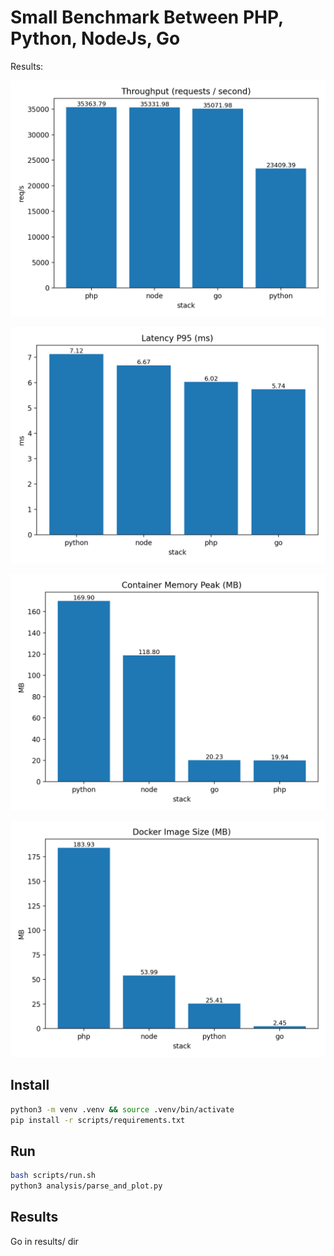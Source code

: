 # Small Benchmark Between PHP, Python, NodeJs, Go

Results:

![](imgs/throughput.png)

![](imgs/latency_p95.png)

![](imgs/memory_peak.png)

![](imgs/image_size.png)


## Install
```bash
python3 -m venv .venv && source .venv/bin/activate
pip install -r scripts/requirements.txt
```

## Run
```bash
bash scripts/run.sh
python3 analysis/parse_and_plot.py
```

## Results
Go in results/ dir